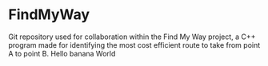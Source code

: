 # FindMyWay
Git repository used for collaboration within the Find My Way project, a C++ program made for identifying the most cost efficient route to take from point A to point B.
Hello banana World

